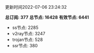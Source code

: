 更新时间2022-07-06 23:24:32

**总订阅: 377**
**总节点: 16428**
**有效节点: 6441**
- ss节点: 2285
- v2ray节点: 3247
- trojan节点: 528
- ssr节点: 380

